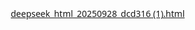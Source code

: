 

[deepseek_html_20250928_dcd316 (1).html](https://github.com/user-attachments/files/22582612/deepseek_html_20250928_dcd316.1.html)
<!DOCTYPE html>
<html lang="pt">
<head>
    <meta charset="UTF-8">
    <meta name="viewport" content="width=device-width, initial-scale=1.0">
    <title>Metside Smartphones - Reparação de Telemóveis</title>
    <style>
        /* Reset e estilos gerais */
        * {
            margin: 0;
            padding: 0;
            box-sizing: border-box;
            font-family: 'Segoe UI', Tahoma, Geneva, Verdana, sans-serif;
        }
        
        :root {
            --primary: #1a5276;
            --secondary: #3498db;
            --accent: #e74c3c;
            --light: #ecf0f1;
            --dark: #2c3e50;
            --success: #2ecc71;
        }
        
        body {
            line-height: 1.6;
            color: #333;
        }
        
        .container {
            width: 90%;
            max-width: 1200px;
            margin: 0 auto;
            padding: 0 15px;
        }
        
        section {
            padding: 60px 0;
        }
        
        .section-title {
            text-align: center;
            margin-bottom: 40px;
        }
        
        .section-title h2 {
            font-size: 2.2rem;
            color: var(--primary);
            margin-bottom: 15px;
            position: relative;
            display: inline-block;
        }
        
        .section-title h2::after {
            content: '';
            position: absolute;
            width: 70px;
            height: 3px;
            background: var(--secondary);
            bottom: -10px;
            left: 50%;
            transform: translateX(-50%);
        }
        
        .btn {
            display: inline-block;
            padding: 12px 30px;
            background: var(--secondary);
            color: white;
            border: none;
            border-radius: 5px;
            cursor: pointer;
            font-size: 1rem;
            font-weight: 600;
            transition: all 0.3s ease;
            text-decoration: none;
        }
        
        .btn:hover {
            background: #2980b9;
            transform: translateY(-2px);
        }
        
        .btn-accent {
            background: var(--accent);
        }
        
        .btn-accent:hover {
            background: #c0392b;
        }
        
        /* Header */
        header {
            background: white;
            box-shadow: 0 2px 10px rgba(0,0,0,0.1);
            position: fixed;
            width: 100%;
            top: 0;
            z-index: 1000;
        }
        
        .header-container {
            display: flex;
            justify-content: space-between;
            align-items: center;
            padding: 15px 0;
        }
        
        .logo {
            font-size: 1.8rem;
            font-weight: 700;
            color: var(--primary);
            text-decoration: none;
            display: flex;
            align-items: center;
        }
        
        .logo-placeholder {
            width: 50px;
            height: 50px;
            background: linear-gradient(135deg, #1a5276, #3498db);
            color: white;
            display: flex;
            flex-direction: column;
            align-items: center;
            justify-content: center;
            border-radius: 8px;
            margin-right: 12px;
            font-weight: bold;
            text-align: center;
            line-height: 1;
            padding: 5px;
            font-size: 0.7rem;
        }
        
        .logo-placeholder .top {
            font-size: 0.6rem;
            font-weight: 800;
        }
        
        .logo-placeholder .bottom {
            font-size: 0.5rem;
        }
        
        .logo-text {
            display: flex;
            flex-direction: column;
            line-height: 1;
        }
        
        .logo-text .main {
            font-size: 1.5rem;
            font-weight: 800;
        }
        
        .logo-text .sub {
            font-size: 0.9rem;
            font-weight: 600;
            color: var(--secondary);
            margin-top: -2px;
        }
        
        nav ul {
            display: flex;
            list-style: none;
        }
        
        nav ul li {
            margin-left: 30px;
        }
        
        nav ul li a {
            text-decoration: none;
            color: var(--dark);
            font-weight: 600;
            transition: color 0.3s;
        }
        
        nav ul li a:hover {
            color: var(--secondary);
        }
        
        .mobile-menu {
            display: none;
            font-size: 1.5rem;
            cursor: pointer;
        }
        
        /* Hero Section */
        .hero {
            background: linear-gradient(rgba(26, 82, 118, 0.8), rgba(26, 82, 118, 0.8)), url('https://images.unsplash.com/photo-1556656793-08538906a9f8?ixlib=rb-1.2.1&auto=format&fit=crop&w=1350&q=80');
            background-size: cover;
            background-position: center;
            color: white;
            text-align: center;
            padding: 150px 0 100px;
            margin-top: 70px;
        }
        
        .hero h1 {
            font-size: 3rem;
            margin-bottom: 20px;
        }
        
        .hero p {
            font-size: 1.2rem;
            max-width: 700px;
            margin: 0 auto 30px;
        }
        
        /* Serviços */
        .services-grid {
            display: grid;
            grid-template-columns: repeat(auto-fit, minmax(300px, 1fr));
            gap: 30px;
        }
        
        .service-card {
            background: white;
            border-radius: 8px;
            overflow: hidden;
            box-shadow: 0 5px 15px rgba(0,0,0,0.1);
            transition: transform 0.3s;
        }
        
        .service-card:hover {
            transform: translateY(-10px);
        }
        
        .service-icon {
            background: var(--secondary);
            height: 80px;
            display: flex;
            align-items: center;
            justify-content: center;
            font-size: 2.5rem;
            color: white;
        }
        
        .service-content {
            padding: 25px;
        }
        
        .service-content h3 {
            margin-bottom: 15px;
            color: var(--primary);
        }
        
        /* Sobre */
        .about {
            background: #f9f9f9;
        }
        
        .about-content {
            display: flex;
            align-items: center;
            gap: 40px;
        }
        
        .about-text {
            flex: 1;
        }
        
        .about-image {
            flex: 1;
            border-radius: 8px;
            overflow: hidden;
            box-shadow: 0 5px 15px rgba(0,0,0,0.1);
        }
        
        .about-image img {
            width: 100%;
            height: auto;
            display: block;
        }
        
        /* Porquê nós */
        .features {
            display: grid;
            grid-template-columns: repeat(auto-fit, minmax(250px, 1fr));
            gap: 30px;
        }
        
        .feature {
            text-align: center;
            padding: 30px 20px;
        }
        
        .feature-icon {
            font-size: 3rem;
            color: var(--secondary);
            margin-bottom: 20px;
        }
        
        /* Preços */
        .pricing-table {
            display: grid;
            grid-template-columns: repeat(auto-fit, minmax(280px, 1fr));
            gap: 30px;
        }
        
        .pricing-card {
            background: white;
            border-radius: 8px;
            overflow: hidden;
            box-shadow: 0 5px 15px rgba(0,0,0,0.1);
            text-align: center;
            transition: transform 0.3s;
        }
        
        .pricing-card:hover {
            transform: translateY(-5px);
        }
        
        .pricing-header {
            background: var(--primary);
            color: white;
            padding: 20px;
        }
        
        .pricing-header h3 {
            font-size: 1.5rem;
        }
        
        .price {
            font-size: 2.5rem;
            font-weight: 700;
            margin: 15px 0;
        }
        
        .pricing-features {
            padding: 20px;
            list-style: none;
        }
        
        .pricing-features li {
            padding: 10px 0;
            border-bottom: 1px solid #eee;
        }
        
        .pricing-features li:last-child {
            border-bottom: none;
        }
        
        .pricing-footer {
            padding: 20px;
        }
        
        /* Contactos */
        .contact {
            background: #f9f9f9;
        }
        
        .contact-container {
            display: grid;
            grid-template-columns: repeat(auto-fit, minmax(300px, 1fr));
            gap: 40px;
        }
        
        .contact-info {
            display: flex;
            flex-direction: column;
            gap: 20px;
        }
        
        .contact-item {
            display: flex;
            align-items: flex-start;
            gap: 15px;
        }
        
        .contact-icon {
            font-size: 1.5rem;
            color: var(--secondary);
        }
        
        .contact-form {
            background: white;
            padding: 30px;
            border-radius: 8px;
            box-shadow: 0 5px 15px rgba(0,0,0,0.1);
        }
        
        .form-group {
            margin-bottom: 20px;
        }
        
        .form-group label {
            display: block;
            margin-bottom: 8px;
            font-weight: 600;
        }
        
        .form-control {
            width: 100%;
            padding: 12px 15px;
            border: 1px solid #ddd;
            border-radius: 5px;
            font-size: 1rem;
        }
        
        textarea.form-control {
            min-height: 150px;
            resize: vertical;
        }
        
        /* Footer */
        footer {
            background: var(--primary);
            color: white;
            padding: 50px 0 20px;
        }
        
        .footer-content {
            display: grid;
            grid-template-columns: repeat(auto-fit, minmax(250px, 1fr));
            gap: 40px;
            margin-bottom: 40px;
        }
        
        .footer-column h3 {
            font-size: 1.3rem;
            margin-bottom: 20px;
            position: relative;
            padding-bottom: 10px;
        }
        
        .footer-column h3::after {
            content: '';
            position: absolute;
            width: 50px;
            height: 2px;
            background: var(--secondary);
            bottom: 0;
            left: 0;
        }
        
        .footer-links {
            list-style: none;
        }
        
        .footer-links li {
            margin-bottom: 10px;
        }
        
        .footer-links a {
            color: #ddd;
            text-decoration: none;
            transition: color 0.3s;
        }
        
        .footer-links a:hover {
            color: var(--secondary);
        }
        
        .social-links {
            display: flex;
            gap: 15px;
            margin-top: 20px;
        }
        
        .social-links a {
            display: flex;
            align-items: center;
            justify-content: center;
            width: 40px;
            height: 40px;
            background: rgba(255,255,255,0.1);
            border-radius: 50%;
            color: white;
            text-decoration: none;
            transition: all 0.3s;
        }
        
        .social-links a:hover {
            background: var(--secondary);
            transform: translateY(-3px);
        }
        
        .copyright {
            text-align: center;
            padding-top: 20px;
            border-top: 1px solid rgba(255,255,255,0.1);
            font-size: 0.9rem;
            color: #ddd;
        }
        
        /* Responsividade */
        @media (max-width: 992px) {
            .about-content {
                flex-direction: column;
            }
            
            .about-image {
                order: -1;
            }
        }
        
        @media (max-width: 768px) {
            .hero h1 {
                font-size: 2.2rem;
            }
            
            .hero p {
                font-size: 1rem;
            }
            
            .logo-text .main {
                font-size: 1.2rem;
            }
            
            .logo-text .sub {
                font-size: 0.8rem;
            }
            
            nav ul {
                display: none;
                position: absolute;
                top: 70px;
                left: 0;
                width: 100%;
                background: white;
                flex-direction: column;
                padding: 20px 0;
                box-shadow: 0 5px 10px rgba(0,0,0,0.1);
            }
            
            nav ul.active {
                display: flex;
            }
            
            nav ul li {
                margin: 0;
                text-align: center;
            }
            
            nav ul li a {
                display: block;
                padding: 10px 0;
            }
            
            .mobile-menu {
                display: block;
            }
        }

        @media (max-width: 480px) {
            .logo {
                font-size: 1.4rem;
            }
            
            .logo-placeholder {
                width: 40px;
                height: 40px;
                font-size: 0.6rem;
            }
            
            .logo-text .main {
                font-size: 1rem;
            }
            
            .logo-text .sub {
                font-size: 0.7rem;
            }
        }
    </style>
</head>
<body>
    <!-- Header -->
    <header>
        <div class="container header-container">
            <a href="#" class="logo">
                <div class="logo-placeholder">
                    <div class="top">METSIDE</div>
                    <div>PHONES</div>
                    <div class="bottom">SMART</div>
                </div>
                <div class="logo-text">
                    <div class="main">Metside</div>
                    <div class="sub">Smartphones</div>
                </div>
            </a>
            <div class="mobile-menu">☰</div>
            <nav>
                <ul>
                    <li><a href="#home">Início</a></li>
                    <li><a href="#servicos">Serviços</a></li>
                    <li><a href="#sobre">Sobre</a></li>
                    <li><a href="#precos">Preços</a></li>
                    <li><a href="#contactos">Contactos</a></li>
                </ul>
            </nav>
        </div>
    </header>

    <!-- Hero Section -->
    <section class="hero" id="home">
        <div class="container">
            <h1>Reparação Profissional de Telemóveis</h1>
            <p>Na Metside Smartphones, recuperamos o seu dispositivo com a máxima qualidade, garantia e aos melhores preços. Especialistas em todas as marcas e modelos.</p>
            <a href="#contactos" class="btn">Contacte-nos Agora</a>
            <a href="#servicos" class="btn btn-accent">Nossos Serviços</a>
        </div>
    </section>

    <!-- Serviços -->
    <section id="servicos">
        <div class="container">
            <div class="section-title">
                <h2>Nossos Serviços</h2>
                <p>Oferecemos uma gama completa de serviços de reparação para o seu telemóvel</p>
            </div>
            <div class="services-grid">
                <div class="service-card">
                    <div class="service-icon">📱</div>
                    <div class="service-content">
                        <h3>Troca de Tela</h3>
                        <p>Reparamos telas partidas de todas as marcas com componentes originais ou de alta qualidade.</p>
                    </div>
                </div>
                <div class="service-card">
                    <div class="service-icon">🔋</div>
                    <div class="service-content">
                        <h3>Troca de Bateria</h3>
                        <p>Se a sua bateria não dura o dia, temos a solução. Troca rápida com garantia.</p>
                    </div>
                </div>
                <div class="service-card">
                    <div class="service-icon">🔧</div>
                    <div class="service-content">
                        <h3>Reparações Gerais</h3>
                        <p>Problemas de software, conectividade, câmara, altifalante e muito mais.</p>
                    </div>
                </div>
                <div class="service-card">
                    <div class="service-icon">🔄</div>
                    <div class="service-content">
                        <h3>Venda de Acessórios</h3>
                        <p>Temos uma variedade de capas, películas, carregadores e outros acessórios.</p>
                    </div>
                </div>
                <div class="service-card">
                    <div class="service-icon">💻</div>
                    <div class="service-content">
                        <h3>Atualização de Software</h3>
                        <p>Resolvemos problemas de sistema operacional e aplicações.</p>
                    </div>
                </div>
                <div class="service-card">
                    <div class="service-icon">📞</div>
                    <div class="service-content">
                        <h3>Diagnóstico Gratuito</h3>
                        <p>Faça um diagnóstico gratuito do seu dispositivo sem compromisso.</p>
                    </div>
                </div>
            </div>
        </div>
    </section>

    <!-- Sobre -->
    <section class="about" id="sobre">
        <div class="container">
            <div class="section-title">
                <h2>Sobre a Metside Smartphones</h2>
                <p>Conheça a nossa história e valores</p>
            </div>
            <div class="about-content">
                <div class="about-text">
                    <h3>Especialistas em Reparação de Telemóveis desde 2021</h3>
                    <p>A Metside Smartphones nasceu da paixão pela tecnologia e do desejo de oferecer um serviço de excelência na reparação de dispositivos móveis. Ao longo dos anos, tornámo-nos referência na região pela nossa competência, transparência e compromisso com o cliente.</p>
                    <p>Contamos com uma equipa de técnicos certificados e em constante formação para lidar com as mais recentes tecnologias. Utilizamos apenas componentes de qualidade e oferecemos garantia em todos os nossos serviços.</p>
                    <p>O nosso objetivo é devolver-lhe o seu dispositivo em perfeitas condições, no menor tempo possível e a um preço justo.</p>
                    <a href="#contactos" class="btn">Visite-nos</a>
                </div>
                <div class="about-image">
                    <img src="https://images.unsplash.com/photo-1563013541-666ab0851fbd?ixlib=rb-1.2.1&auto=format&fit=crop&w=1350&q=80" alt="Técnico a reparar telemóvel">
                </div>
            </div>
        </div>
    </section>

    <!-- Porquê nós -->
    <section>
        <div class="container">
            <div class="section-title">
                <h2>Porquê Escolher a Metside Smartphones?</h2>
                <p>As vantagens de confiar no seu dispositivo aos nossos cuidados</p>
            </div>
            <div class="features">
                <div class="feature">
                    <div class="feature-icon">⏱️</div>
                    <h3>Reparação Rápida</h3>
                    <p>Muitas reparações são concluídas no mesmo dia, para que não fique sem o seu dispositivo.</p>
                </div>
                <div class="feature">
                    <div class="feature-icon">✅</div>
                    <h3>Garantia nos Serviços</h3>
                    <p>Oferecemos garantia em todas as reparações para sua total tranquilidade.</p>
                </div>
                <div class="feature">
                    <div class="feature-icon">💎</div>
                    <h3>Componentes de Qualidade</h3>
                    <p>Utilizamos apenas componentes originais ou de alta qualidade compatíveis.</p>
                </div>
                <div class="feature">
                    <div class="feature-icon">💰</div>
                    <h3>Preços Competitivos</h3>
                    <p>Oferecemos os melhores preços do mercado sem comprometer a qualidade.</p>
                </div>
                <div class="feature">
                    <div class="feature-icon">👨‍🔧</div>
                    <h3>Técnicos Certificados</h3>
                    <p>A nossa equipa é composta por técnicos especializados e em constante formação.</p>
                </div>
                <div class="feature">
                    <div class="feature-icon">📞</div>
                    <h3>Atendimento Personalizado</h3>
                    <p>Valorizamos cada cliente e oferecemos um atendimento próximo e transparente.</p>
                </div>
            </div>
        </div>
    </section>

    <!-- Preços -->
    <section class="pricing" id="precos">
        <div class="container">
            <div class="section-title">
                <h2>Preços de Referência</h2>
                <p>Consulte os nossos preços para reparações mais comuns</p>
            </div>
            <div class="pricing-table">
                <div class="pricing-card">
                    <div class="pricing-header">
                        <h3>Troca de Tela</h3>
                        <div class="price">a partir de 1200 MZN</div>
                    </div>
                    <ul class="pricing-features">
                        <li>Para a maioria dos modelos</li>
                        <li>Componentes de alta qualidade</li>
                        <li>Garantia de 12 meses</li>
                        <li>Reparação em até 2 horas</li>
                    </ul>
                    <div class="pricing-footer">
                        <a href="#contactos" class="btn">Solicitar Orçamento</a>
                    </div>
                </div>
                <div class="pricing-card">
                    <div class="pricing-header">
                        <h3>Troca de Bateria</h3>
                        <div class="price">a partir de 500 MZN</div>
                    </div>
                    <ul class="pricing-features">
                        <li>Baterias de alta capacidade</li>
                        <li>Garantia de 12 meses</li>
                        <li>Reparação em 1 hora</li>
                        <li>Diagnóstico gratuito</li>
                    </ul>
                    <div class="pricing-footer">
                        <a href="#contactos" class="btn">Solicitar Orçamento</a>
                    </div>
                </div>
                <div class="pricing-card">
                    <div class="pricing-header">
                        <h3>Reparação por Água</h3>
                        <div class="price">a partir de 1800 MZN</div>
                    </div>
                    <ul class="pricing-features">
                        <li>Limpeza especializada</li>
                        <li>Diagnóstico detalhado</li>
                        <li>Taxa só se reparação for possível</li>
                        <li>Orçamento gratuito</li>
                    </ul>
                    <div class="pricing-footer">
                        <a href="#contactos" class="btn">Solicitar Orçamento</a>
                    </div>
                </div>
            </div>
            <div style="text-align: center; margin-top: 30px;">
                <p><strong>Nota:</strong> Os preços podem variar consoante o modelo e a extensão dos danos. Contacte-nos para um orçamento personalizado.</p>
            </div>
        </div>
    </section>

    <!-- Contactos -->
    <section class="contact" id="contactos">
        <div class="container">
            <div class="section-title">
                <h2>Contactos</h2>
                <p>Estamos aqui para ajudar. Visite-nos ou entre em contacto</p>
            </div>
            <div class="contact-container">
                <div class="contact-info">
                    <div class="contact-item">
                        <div class="contact-icon">📍</div>
                        <div>
                            <h3>Morada</h3>
                            <p>Terminal de Autocarros Bedene, Matola, Maputo 1112</p>
                        </div>
                    </div>
                    <div class="contact-item">
                        <div class="contact-icon">📞</div>
                        <div>
                            <h3>Telefone</h3>
                            <p>+258 865930583</p>
                        </div>
                    </div>
                    <div class="contact-item">
                        <div class="contact-icon">✉️</div>
                        <div>
                            <h3>Email</h3>
                            <p>metsideservicos@gmail.com</p>
                        </div>
                    </div>
                    <div class="contact-item">
                        <div class="contact-icon">🕒</div>
                        <div>
                            <h3>Horário de Funcionamento</h3>
                            <p>Segunda a Sexta: 8h00 - 18h00<br>Sábado: 9h00 - 15h00</p>
                        </div>
                    </div>
                    <div class="contact-item">
                        <div class="contact-icon">💬</div>
                        <div>
                            <h3>Redes Sociais</h3>
                            <div class="social-links">
                                <a href="https://facebook.com/MetsideSmartphones" target="_blank">FB</a>
                            </div>
                            <p style="margin-top: 10px;">Facebook: Metside Smartphones</p>
                        </div>
                    </div>
                </div>
                <div class="contact-form">
                    <h3>Envie-nos uma mensagem</h3>
                    <form id="contactForm">
                        <div class="form-group">
                            <label for="name">Nome</label>
                            <input type="text" id="name" class="form-control" required>
                        </div>
                        <div class="form-group">
                            <label for="email">Email</label>
                            <input type="email" id="email" class="form-control" required>
                        </div>
                        <div class="form-group">
                            <label for="phone">Telemóvel</label>
                            <input type="tel" id="phone" class="form-control">
                        </div>
                        <div class="form-group">
                            <label for="message">Mensagem</label>
                            <textarea id="message" class="form-control" required></textarea>
                        </div>
                        <button type="submit" class="btn">Enviar Mensagem</button>
                    </form>
                </div>
            </div>
        </div>
    </section>

    <!-- Footer -->
    <footer>
        <div class="container">
            <div class="footer-content">
                <div class="footer-column">
                    <h3>Metside Smartphones</h3>
                    <p>Especialistas em reparação de telemóveis com qualidade, garantia e os melhores preços do mercado.</p>
                    <div class="social-links">
                        <a href="https://facebook.com/MetsideSmartphones" target="_blank">FB</a>
                    </div>
                </div>
                <div class="footer-column">
                    <h3>Links Rápidos</h3>
                    <ul class="footer-links">
                        <li><a href="#home">Início</a></li>
                        <li><a href="#servicos">Serviços</a></li>
                        <li><a href="#sobre">Sobre Nós</a></li>
                        <li><a href="#precos">Preços</a></li>
                        <li><a href="#contactos">Contactos</a></li>
                    </ul>
                </div>
                <div class="footer-column">
                    <h3>Serviços</h3>
                    <ul class="footer-links">
                        <li><a href="#">Troca de Tela</a></li>
                        <li><a href="#">Troca de Bateria</a></li>
                        <li><a href="#">Reparações Gerais</a></li>
                        <li><a href="#">Venda de Acessórios</a></li>
                    </ul>
                </div>
                <div class="footer-column">
                    <h3>Contactos</h3>
                    <ul class="footer-links">
                        <li>📍 Terminal de Autocarros Bedene, Matola</li>
                        <li>📞 +258 865930583</li>
                        <li>✉️ metsideservicos@gmail.com</li>
                        <li>🕒 Seg-Sex: 8h-18h | Sáb: 9h-15h</li>
                    </ul>
                </div>
            </div>
            <div class="copyright">
                <p>&copy; 2023 Metside Smartphones - Reparação de Telemóveis. Todos os direitos reservados.</p>
            </div>
        </div>
    </footer>

    <script>
        // Menu mobile
        document.querySelector('.mobile-menu').addEventListener('click', function() {
            document.querySelector('nav ul').classList.toggle('active');
        });
        
        // Fechar menu ao clicar num link
        document.querySelectorAll('nav ul li a').forEach(link => {
            link.addEventListener('click', () => {
                document.querySelector('nav ul').classList.remove('active');
            });
        });
        
        // Form submission
        document.getElementById('contactForm').addEventListener('submit', function(e) {
            e.preventDefault();
            alert('Obrigado pela sua mensagem! Entraremos em contacto brevemente.');
            this.reset();
        });
        
        // Smooth scrolling para âncoras
        document.querySelectorAll('a[href^="#"]').forEach(anchor => {
            anchor.addEventListener('click', function (e) {
                e.preventDefault();
                
                const targetId = this.getAttribute('href');
                if(targetId === '#') return;
                
                const targetElement = document.querySelector(targetId);
                if(targetElement) {
                    window.scrollTo({
                        top: targetElement.offsetTop - 70,
                        behavior: 'smooth'
                    });
                }
            });
        });
    </script>
</body>
</html>
